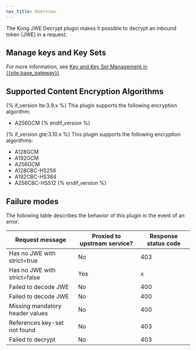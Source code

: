 ```yaml
---
nav_title: Overview
---
```


The Kong JWE Decrypt plugin makes it possible to decrypt an inbound token (JWE) in a request.

## Manage keys and Key Sets

For more information, see [Key and Key Set Management in {{site.base_gateway}}](/gateway/latest/reference/key-management/).


## Supported Content Encryption Algorithms

{% if_version lte:3.9.x %}
This plugin supports the following encryption algorithm:
* A256GCM 
{% endif_version %}

{% if_version gte:3.10.x %}
This plugin supports the following encryption algorithms:
* A128GCM
* A192GCM
* A256GCM
* A128CBC-HS256
* A192CBC-HS384
* A256CBC-HS512
{% endif_version %}

## Failure modes

The following table describes the behavior of this plugin in the event of an error.

| Request message                | Proxied to upstream service? | Response status code |
| --------                       | ---------------------------- |--------------------- |
| Has no JWE with strict=true    | No                           | 403                  |
| Has no JWE with strict=false   | Yes                          | x                    |
| Failed to decode JWE           | No                           | 400                  |
| Failed to decode JWE           | No                           | 400                  |
| Missing mandatory header values| No                           | 400                  |
| References key-set not found   | No                           | 403                  |
| Failed to decrypt              | No                           | 403                  |
